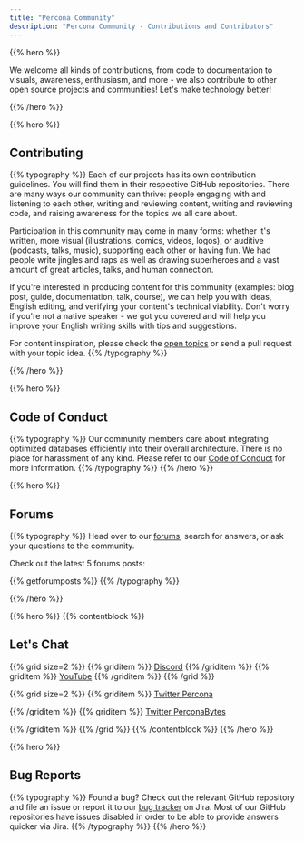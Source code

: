 ```yaml
---
title: "Percona Community"
description: "Percona Community - Contributions and Contributors"
---
```


{{% hero %}}

We welcome all kinds of contributions, from code to documentation to visuals, awareness, enthusiasm, and more - we also contribute to other open source projects and communities! Let's make technology better!

{{% /hero %}}

{{% hero %}}

## Contributing

{{% typography %}}
Each of our projects has its own contribution guidelines. You will find them in their respective GitHub repositories. There are many ways our community can thrive: people engaging with and listening to each other, writing and reviewing content, writing and reviewing code, and raising awareness for the topics we all care about.

Participation in this community may come in many forms: whether it's written, more visual (illustrations, comics, videos, logos), or auditive (podcasts, talks, music), supporting each other or having fun. We had people write jingles and raps as well as drawing superheroes and a vast amount of great articles, talks, and human connection.

If you're interested in producing content for this community (examples: blog post, guide, documentation, talk, course), we can help you with ideas, English editing, and verifying your content's technical viability. Don't worry if you're not a native speaker - we got you covered and will help you improve your English writing skills with tips and suggestions.

For content inspiration, please check the [open topics](topics) or send a pull request with your topic idea.
{{% /typography %}}

{{% /hero %}}

{{% hero %}}

## Code of Conduct
{{% typography %}}
Our community members care about integrating optimized databases efficiently into their overall architecture. There is no place for harassment of any kind. Please refer to our [Code of Conduct](/contribute/coc) for more information.
{{% /typography %}}
{{% /hero %}}

{{% hero %}}

## Forums

{{% typography %}}
Head over to our [forums](https://forums.percona.com/), search for answers, or ask your questions to the community.

Check out the latest 5 forums posts:

{{% getforumposts %}}
{{% /typography %}}

{{% /hero %}}

{{% hero %}}
{{% contentblock %}}

## Let's Chat

{{% grid size=2 %}}
{{% griditem %}}
[Discord](http://per.co.na/discord)
{{% /griditem %}}
{{% griditem %}}
[YouTube](https://www.youtube.com/user/PerconaMySQL)
{{% /griditem %}}
{{% /grid %}}

{{% grid size=2 %}}
{{% griditem %}}
[Twitter Percona](https://twitter.com/percona)

{{% /griditem %}}
{{% griditem %}}
[Twitter PerconaBytes](https://twitter.com/perconabytes)

{{% /griditem %}}
{{% /grid %}}
{{% /contentblock %}}
{{% /hero %}}

{{% hero %}}

## Bug Reports
{{% typography %}}
Found a bug? Check out the relevant GitHub repository and file an issue or report it to our [bug tracker](https://jira.percona.com) on Jira. Most of our GitHub repositories have issues disabled in order to be able to provide answers quicker via Jira.
{{% /typography %}}
{{% /hero %}}
